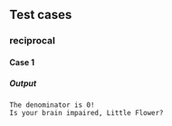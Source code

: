 ## Test cases

### reciprocal

#### Case 1

##### Output

```
The denominator is 0!
Is your brain impaired, Little Flower?
```
